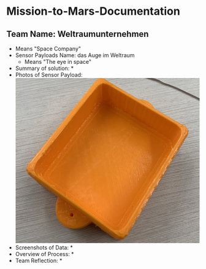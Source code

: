 # Mission-to-Mars-Documentation
  
## Team Name: Weltraumunternehmen
  * Means "Space Company" 
* Sensor Payloads Name: das Auge im Weltraum
  * Means "The eye in space"
* Summary of solution: 
  * 
* Photos of Sensor Payload: 
![Prototype](V1-1.JPG)
* Screenshots of Data: 
  * 
* Overview of Process: 
  * 
* Team Reflection: 
  * 

